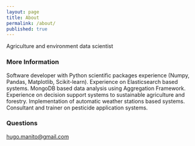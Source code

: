 ```yaml
---
layout: page
title: About
permalink: /about/
published: true
---
```


Agriculture and environment data scientist

### More Information

Software developer with Python scientific packages experience (Numpy, Pandas, Matplotlib, Scikit-learn).
Experience on Elasticsearch based systems.
MongoDB based data analysis using Aggregation Framework.
Experience on decision support systems to sustainable agriculture and forestry.
Implementation of automatic weather stations based systems.
Consultant and trainer on pesticide application systems.

### Questions

[hugo.manito@gmail.com](mailto:hugo.manito@gmail.com)
